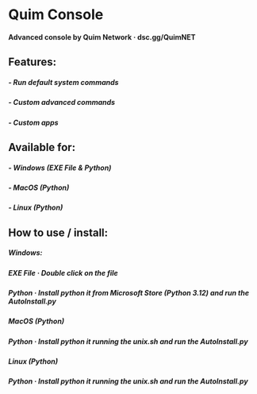 # Quim Console
#### Advanced console by Quim Network · dsc.gg/QuimNET

## Features:
##### - Run default system commands
##### - Custom advanced commands
##### - Custom apps

## Available for:
##### - Windows (EXE File & Python)
##### - MacOS (Python)
##### - Linux (Python)

## How to use / install:
##### Windows:
##### EXE File · Double click on the file
##### Python · Install python it from Microsoft Store (Python 3.12) and run the AutoInstall.py

##### MacOS (Python)
##### Python · Install python it running the unix.sh and run the AutoInstall.py

##### Linux (Python)
##### Python · Install python it running the unix.sh and run the AutoInstall.py
